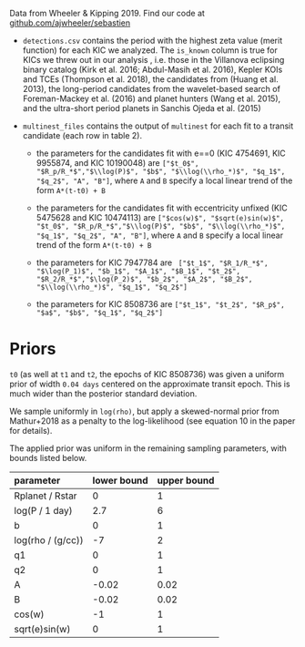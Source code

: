 Data from Wheeler & Kipping 2019.  Find our code at [github.com/ajwheeler/sebastien](github.com/ajwheeler/sebastien)

- `detections.csv` contains the period with the highest zeta value (merit function) for each KIC we analyzed.  The `is_known` column is true for KICs we threw out in our analysis , i.e. those in the Villanova eclipsing binary catalog (Kirk et al. 2016; Abdul-Masih et al. 2016), Kepler KOIs and TCEs (Thompson et al. 2018), the candidates from (Huang et al. 2013), the long-period candidates from the wavelet-based search of Foreman-Mackey et al. (2016) and planet hunters (Wang et al. 2015), and the ultra-short period planets in Sanchis Ojeda et al. (2015)

- `multinest_files` contains the output of `multinest` for each fit to a transit candidate (each row in table 2).

  * the parameters for the candidates fit with e==0 (KIC 4754691, KIC 9955874, and KIC 10190048) are `["$t_0$", "$R_p/R_*$","$\\log(P)$", "$b$", "$\\log(\\rho_*)$", "$q_1$", "$q_2$", "A", "B"]`, where `A` and `B` specify a local linear trend of the form `A*(t-t0) + B`

  * the parameters for the candidates fit with eccentricity unfixed (KIC 5475628 and KIC 10474113) are `["$cos(w)$", "$sqrt(e)sin(w)$", "$t_0$", "$R_p/R_*$","$\\log(P)$", "$b$", "$\\log(\\rho_*)$", "$q_1$", "$q_2$", "A", "B"]`, where `A` and `B` specify a local linear trend of the form `A*(t-t0) + B`

  * the parameters for KIC 7947784 are ` ["$t_1$", "$R_1/R_*$", "$\log(P_1)$", "$b_1$", "$A_1$", "$B_1$", "$t_2$", "$R_2/R_*$","$\log(P_2)$", "$b_2$", "$A_2$", "$B_2$", "$\\log(\\rho_*)$", "$q_1$", "$q_2$"]`

  * the parameters for KIC 8508736 are `["$t_1$", "$t_2$", "$R_p$", "$a$", "$b$", "$q_1$", "$q_2$"]`

# Priors
`t0` (as well at `t1` and `t2`, the epochs of KIC 8508736) was given a uniform prior of width `0.04 days` centered on the approximate transit epoch.  This is much wider 
than the posterior standard deviation.

We sample uniformly in `log(rho)`, but apply a skewed-normal prior from Mathur+2018 as a penalty to the log-likelihood (see equation 10 in the paper for details).

The applied prior was uniform in the remaining sampling parameters, with bounds listed below.  

| parameter | lower bound | upper bound |
| :--       | :--         | :--         |
| Rplanet / Rstar | 0 | 1 |
| log(P / 1 day) | 2.7 | 6 |
| b | 0 | 1 |
| log(rho / (g/cc)) | -7 | 2 | 
| q1 | 0 | 1 |
| q2 | 0 | 1 | 
| A | -0.02 | 0.02 |
| B | -0.02 | 0.02 |
| cos(w) | -1 | 1 |
| sqrt(e)sin(w) | 0 | 1 |
